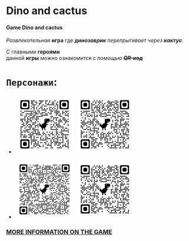 # Dino and cactus
#### Game Dino and cactus 
_Развлекательная_ **игра** где ***динозаврик*** _перепрыгивает_ _через_ ***кактус***.

С главными **героями**  
данной  **игры** можно ознакомится  c _помощью_ ~~***QR-код***~~ 

# `Персонажи`:

- ![Dino](img/qrcode_dinoworldexpo.com.png)         ![Cactus](img/qrcode_babyplus.ua.png)



- ![Cactus](img/qrcode_cdn.27.ua.png)               ![Cactus](img/qrcode_babyplus.ua.png)




### __[MORE INFORMATION ON THE GAME](https://dino-chrome.com/)__

